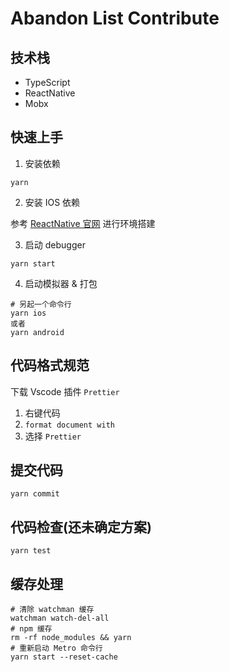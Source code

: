 # Abandon List Contribute

## 技术栈

- TypeScript
- ReactNative
- Mobx

## 快速上手

1. 安装依赖

```
yarn
```

2. 安装 IOS 依赖

参考 [ReactNative 官网](https://reactnative.cn/docs/environment-setup) 进行环境搭建

3. 启动 debugger

```
yarn start
```

4. 启动模拟器 & 打包

```
# 另起一个命令行
yarn ios
或者
yarn android
```

## 代码格式规范

下载 Vscode 插件 `Prettier`

1. 右键代码
2. `format document with`
3. 选择 `Prettier`

## 提交代码

```
yarn commit
```

## 代码检查(还未确定方案)

```
yarn test
```

## 缓存处理

```linux
# 清除 watchman 缓存
watchman watch-del-all
# npm 缓存
rm -rf node_modules && yarn
# 重新启动 Metro 命令行
yarn start --reset-cache
```
